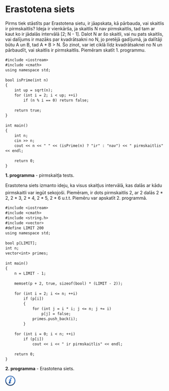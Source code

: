 # Erastotena siets

Pirms tiek stāstīts par Erastotena sietu, ir jāapskata, kā pārbauda, vai skaitlis ir pirmskaitlis? Ideja ir vienkārša, ja skaitlis N nav pirmskaitlis, tad tam ar kaut ko ir jādalās intervālā [2; N - 1]. Dalot N ar šo skaitli, vai nu pats skaitlis, vai dalījums ir mazāks par kvadrātsakni no N, jo pretējā gadījumā, ja dalītāji būtu A un B, tad A * B > N. Šo zinot, var iet ciklā līdz kvadrātsaknei no N un pārbaudīt, vai skaitlis ir pirmskaitlis. Piemēram skatīt 1. programmu.

```
#include <iostream>
#include <cmath>
using namespace std;

bool isPrime(int n)
{
    int up = sqrt(n);
    for (int i = 2; i < up; ++i)
        if (n % i == 0) return false;

    return true;
}

int main()
{
    int n;
    cin >> n;
    cout << n << " " << (isPrime(n) ? "ir" : "nav") << " pirmskaitlis" << endl;

    return 0;
}
```

**1. programma** - pirmskaitļa tests.

Erastotena siets izmanto ideju, ka visus skaitļus intervālā, kas dalās ar kādu pirmskaitli var iegūt sekojoši. Piemēram, ir dots pirmskaitlis 2, ar 2 dalās 2 * 2, 2 * 3, 2 * 4, 2 * 5, 2 * 6 u.t.t. Piemēru var apskatīt 2. programmā.

```
#include <iostream>
#include <cmath>
#include <string.h>
#include <vector>
#define LIMIT 200
using namespace std;

bool p[LIMIT];
int n;
vector<int> primes;

int main()
{
    n = LIMIT - 1;

    memset(p + 2, true, sizeof(bool) * (LIMIT - 2));

    for (int i = 2; i <= n; ++i)
        if (p[i])
        {
            for (int j = i * i; j <= n; j += i)
                p[j] = false;
            primes.push_back(i);
        }

    for (int i = 0; i < n; ++i)
        if (p[i])
            cout << i << " ir pirmskaitlis" << endl;

    return 0;
}
```

**2. programma** - Erastotena siets.

<a href="http://en.wikipedia.org/wiki/Sieve_of_Eratosthenes" target="_blank">![Vairāk informācija](/media/theory/information.png)</a>